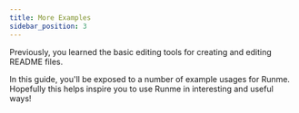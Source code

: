 ```yaml
---
title: More Examples
sidebar_position: 3
---
```


Previously, you learned the basic editing tools for creating and editing README files.

In this guide, you'll be exposed to a number of example usages for Runme. Hopefully this helps inspire you to use Runme in interesting and useful ways!

